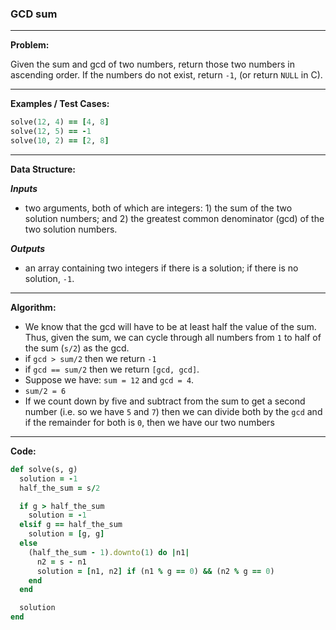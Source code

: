 ### GCD sum

---

**Problem:**  

Given the sum and gcd of two numbers, return those two numbers in ascending order. If the numbers do not exist, return `-1`, (or return `NULL` in C).

---

**Examples / Test Cases:**

```ruby
solve(12, 4) == [4, 8]
solve(12, 5) == -1
solve(10, 2) == [2, 8]
```

---

**Data Structure:**  

**_Inputs_**

* two arguments, both of which  are integers: 1) the sum of the two solution numbers; and 2) the greatest common denominator (gcd) of the two solution numbers.

**_Outputs_**

* an array containing two integers if there is a solution; if there is no solution, `-1`.

---

**Algorithm:**  

* We know that the gcd will have to be at least half the value of the sum. Thus, given the sum, we can cycle through all numbers from `1` to half of the sum (`s/2`) as the gcd. 
* if `gcd > sum/2` then we return `-1`
* if `gcd == sum/2` then we return `[gcd, gcd]`.
* Suppose we have: `sum = 12` and `gcd = 4`. 
* `sum/2 = 6` 
* If we count down by five and subtract from the sum to get a second number (i.e. so we have `5` and `7`) then we can divide both by the `gcd` and if the remainder for both is `0`, then we have our two numbers

---

**Code:**  

```ruby
def solve(s, g)
  solution = -1
  half_the_sum = s/2

  if g > half_the_sum
    solution = -1
  elsif g == half_the_sum
    solution = [g, g]
  else
    (half_the_sum - 1).downto(1) do |n1|
      n2 = s - n1
      solution = [n1, n2] if (n1 % g == 0) && (n2 % g == 0)
    end
  end

  solution
end
```


